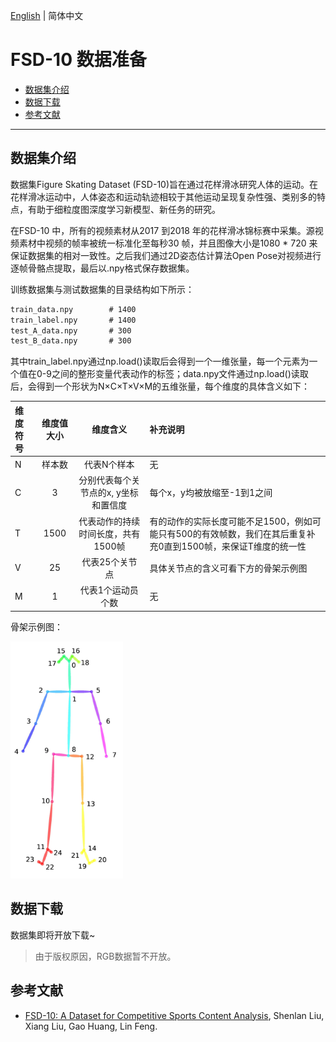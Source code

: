 [English]() | 简体中文

# FSD-10 数据准备

- [数据集介绍](#数据集介绍)
- [数据下载](#数据下载)
- [参考文献](#参考文献)

---


## 数据集介绍

数据集Figure Skating Dataset (FSD-10)旨在通过花样滑冰研究人体的运动。在花样滑冰运动中，人体姿态和运动轨迹相较于其他运动呈现复杂性强、类别多的特点，有助于细粒度图深度学习新模型、新任务的研究。


在FSD-10 中，所有的视频素材从2017 到2018 年的花样滑冰锦标赛中采集。源视频素材中视频的帧率被统一标准化至每秒30 帧，并且图像大小是1080 * 720 来保证数据集的相对一致性。之后我们通过2D姿态估计算法Open Pose对视频进行逐帧骨骼点提取，最后以.npy格式保存数据集。

训练数据集与测试数据集的目录结构如下所示：

```txt
train_data.npy        # 1400
train_label.npy       # 1400
test_A_data.npy       # 300
test_B_data.npy       # 300
```

其中train_label.npy通过np.load()读取后会得到一个一维张量，每一个元素为一个值在0-9之间的整形变量代表动作的标签；data.npy文件通过np.load()读取后，会得到一个形状为N×C×T×V×M的五维张量，每个维度的具体含义如下：

| 维度符号 | 维度值大小 | 维度含义	| 补充说明 | 
| :---- | :----: | :----: | :---- |
| N	| 样本数	| 代表N个样本 | 	无 |
| C | 3	| 分别代表每个关节点的x, y坐标和置信度 |	每个x，y均被放缩至-1到1之间 |
| T	| 1500 |	代表动作的持续时间长度，共有1500帧	| 有的动作的实际长度可能不足1500，例如可能只有500的有效帧数，我们在其后重复补充0直到1500帧，来保证T维度的统一性 |
| V |	25 |	代表25个关节点 |	具体关节点的含义可看下方的骨架示例图 |
| M |	1	| 代表1个运动员个数	| 无 |

骨架示例图：


<div align="left">
  <img src="../../images/skeleton_example.png" width="180px"/><br>
</div>



## 数据下载

数据集即将开放下载~

> 由于版权原因，RGB数据暂不开放。

## 参考文献

- [FSD-10: A Dataset for Competitive Sports Content Analysis](https://arxiv.org/abs/2002.03312), Shenlan Liu, Xiang Liu, Gao Huang, Lin Feng.


